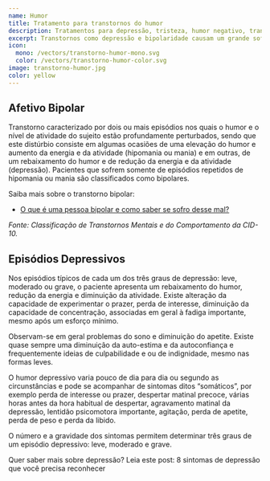 ```yaml
---
name: Humor
title: Tratamento para transtornos do humor
description: Tratamentos para depressão, tristeza, humor negativo, transtorno bipolar e outros transtornos do humor.
excerpt: Transtornos como depressão e bipolaridade causam um grande sofrimento, não só para aqueles que portam a doença, mas também para as pessoas próximas a elas.
icon:
  mono: /vectors/transtorno-humor-mono.svg
  color: /vectors/transtorno-humor-color.svg
image: transtorno-humor.jpg
color: yellow
---
```


## Afetivo Bipolar

Transtorno caracterizado por dois ou mais episódios nos quais o humor e o nível de atividade do sujeito estão profundamente perturbados, sendo que este distúrbio consiste em algumas ocasiões de uma elevação do humor e aumento da energia e da atividade (hipomania ou mania) e em outras, de um rebaixamento do humor e de redução da energia e da atividade (depressão). Pacientes que sofrem somente de episódios repetidos de hipomania ou mania são classificados como bipolares.

Saiba mais sobre o transtorno bipolar:

- [O que é uma pessoa bipolar e como saber se sofro desse mal?](/o-que-e-uma-pessoa-bipolar-e-como-saber-se-sofro-desse-mal/)

_Fonte: Classificação de Transtornos Mentais e do Comportamento da CID-10._

## Episódios Depressivos

Nos episódios típicos de cada um dos três graus de depressão: leve, moderado ou grave, o paciente apresenta um rebaixamento do humor, redução da energia e diminuição da atividade. Existe alteração da capacidade de experimentar o prazer, perda de interesse, diminuição da capacidade de concentração, associadas em geral à fadiga importante, mesmo após um esforço mínimo.

Observam-se em geral problemas do sono e diminuição do apetite. Existe quase sempre uma diminuição da auto-estima e da autoconfiança e frequentemente ideias de culpabilidade e ou de indignidade, mesmo nas formas leves.

O humor depressivo varia pouco de dia para dia ou segundo as circunstâncias e pode se acompanhar de sintomas ditos “somáticos”, por exemplo perda de interesse ou prazer, despertar matinal precoce, várias horas antes da hora habitual de despertar, agravamento matinal da depressão, lentidão psicomotora importante, agitação, perda de apetite, perda de peso e perda da libido.

O número e a gravidade dos sintomas permitem determinar três graus de um episódio depressivo: leve, moderado e grave.

Quer saber mais sobre depressão? Leia este post: 8 sintomas de depressão que você precisa reconhecer
